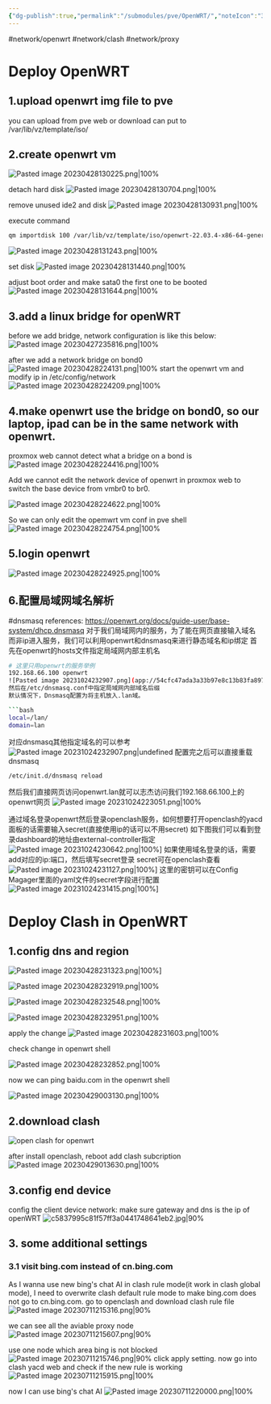 ```yaml
---
{"dg-publish":true,"permalink":"/submodules/pve/OpenWRT/","noteIcon":"3"}
---
```


#network/openwrt #network/clash #network/proxy
# Deploy OpenWRT
## 1.upload openwrt img file to pve
you can upload from pve web or download can put to /var/lib/vz/template/iso/
## 2.create openwrt vm
![Pasted image 20230428130225.png|100%](/img/user/submodules/pve/pics/Pasted%20image%2020230428130225.png)

detach hard disk
![Pasted image 20230428130704.png|100%](/img/user/submodules/pve/pics/Pasted%20image%2020230428130704.png)

remove unused ide2 and disk
![Pasted image 20230428130931.png|100%](/img/user/submodules/pve/pics/Pasted%20image%2020230428130931.png)

execute command
```sh
qm importdisk 100 /var/lib/vz/template/iso/openwrt-22.03.4-x86-64-generic-ext4-combined-efi.img local-lvm
```
![Pasted image 20230428131243.png|100%](/img/user/submodules/pve/pics/Pasted%20image%2020230428131243.png)

set disk
![Pasted image 20230428131440.png|100%](/img/user/submodules/pve/pics/Pasted%20image%2020230428131440.png)

adjust boot order and make sata0 the first one to be booted
![Pasted image 20230428131644.png|100%](/img/user/submodules/pve/pics/Pasted%20image%2020230428131644.png)

## 3.add a linux bridge for openWRT
before we add bridge, network configuration is like this below:
![Pasted image 20230427235816.png|100%](/img/user/submodules/pve/pics/Pasted%20image%2020230427235816.png)

after we add a network bridge on bond0
![Pasted image 20230428224131.png|100%](/img/user/submodules/pve/pics/Pasted%20image%2020230428224131.png)
start the openwrt vm and modify ip in /etc/config/network
![Pasted image 20230428224209.png|100%](/img/user/submodules/pve/pics/Pasted%20image%2020230428224209.png)

## 4.make openwrt use the bridge on bond0, so our laptop, ipad can be in the same network with openwrt.
proxmox web cannot detect what a bridge on a bond is
![Pasted image 20230428224416.png|100%](/img/user/submodules/pve/pics/Pasted%20image%2020230428224416.png)

Add we cannot edit the network device of openwrt in proxmox web to switch the base device from vmbr0 to br0.

![Pasted image 20230428224622.png|100%](/img/user/submodules/pve/pics/Pasted%20image%2020230428224622.png)


So we can only edit the opemwrt vm conf in pve shell
![Pasted image 20230428224754.png|100%](/img/user/submodules/pve/pics/Pasted%20image%2020230428224754.png)

##  5.login openwrt
![Pasted image 20230428224925.png|100%](/img/user/submodules/pve/pics/Pasted%20image%2020230428224925.png)



## 6.配置局域网域名解析
#dnsmasq
references:
https://openwrt.org/docs/guide-user/base-system/dhcp.dnsmasq
对于我们局域网内的服务，为了能在网页直接输入域名而非ip进入服务，我们可以利用openwrt和dnsmasq来进行静态域名和ip绑定
首先在openwrt的hosts文件指定局域网内部主机名

```bash
# 这里只用openwrt的服务举例
192.168.66.100 openwrt
![Pasted image 20231024232907.png](app://54cfc47ada3a33b97e8c13b83fa8976748ae/Users/daniel/code/blog/Pasted%20image%2020231024232907.png?1698161347355)```
然后在/etc/dnsmasq.conf中指定局域网内部域名后缀
默认情况下，Dnsmasq配置为将主机放入.lan域。

```bash
local=/lan/
domain=lan
```

对应dnsmasq其他指定域名的可以参考
![Pasted image 20231024232907.png|undefined](/img/user/pics/Pasted%20image%2020231024232907.png)
配置完之后可以直接重载dnsmasq

```bash
/etc/init.d/dnsmasq reload
```

然后我们直接网页访问openwrt.lan就可以志杰访问我们192.168.66.100上的openwrt网页
![Pasted image 20231024223051.png|100%](/img/user/pics/Pasted%20image%2020231024223051.png)

通过域名登录openwrt然后登录openclash服务，如何想要打开openclash的yacd面板的话需要输入secret(直接使用ip的话可以不用secret)
如下图我们可以看到登录dashboard的地址由external-controller指定
![Pasted image 20231024230642.png|100%](/img/user/pics/Pasted%20image%2020231024230642.png)]
如果使用域名登录的话，需要add对应的ip:端口，然后填写secret登录
secret可在openclash查看
![Pasted image 20231024231127.png|100%](/img/user/pics/Pasted%20image%2020231024231127.png)]
这里的密钥可以在Config Magager里面的yaml文件的secret字段进行配置
![Pasted image 20231024231415.png|100%](/img/user/pics/Pasted%20image%2020231024231415.png)]

# Deploy Clash in OpenWRT
## 1.config dns and region

![Pasted image 20230428231323.png|100%](/img/user/submodules/pve/pics/Pasted%20image%2020230428231323.png)]

![Pasted image 20230428232919.png|100%](/img/user/submodules/pve/pics/Pasted%20image%2020230428232919.png)

![Pasted image 20230428232548.png|100%](/img/user/submodules/pve/pics/Pasted%20image%2020230428232548.png)

![Pasted image 20230428232951.png|100%](/img/user/submodules/pve/pics/Pasted%20image%2020230428232951.png)

apply the change
![Pasted image 20230428231603.png|100%](/img/user/submodules/pve/pics/Pasted%20image%2020230428231603.png)

check change in openwrt shell

![Pasted image 20230428232852.png|100%](/img/user/submodules/pve/pics/Pasted%20image%2020230428232852.png)

now we can ping baidu.com in the openwrt shell

![Pasted image 20230429003130.png|100%](/img/user/submodules/pve/pics/Pasted%20image%2020230429003130.png)

## 2.download clash

![open clash for openwrt](https://github.com/vernesong/OpenClash)

after install openclash, reboot
add clash subcription
![Pasted image 20230429013630.png|100%](/img/user/submodules/pve/pics/Pasted%20image%2020230429013630.png)


## 3.config end device
config the client device network: make sure gateway and dns is the ip of openWRT
![c5837995c81f57ff3a0441748641eb2.jpg|90%](/img/user/submodules/pve/pics/c5837995c81f57ff3a0441748641eb2.jpg)


## 3. some additional settings
### 3.1 visit bing.com instead of cn.bing.com
As I wanna use new bing's chat AI in clash rule mode(it work in clash global mode), I need to overwrite clash default rule mode to make bing.com does not go to cn.bing.com.
go to openclash and download clash rule file
![Pasted image 20230711215316.png|90%](/img/user/submodules/pve/pics/Pasted%20image%2020230711215316.png)

we can see all the aviable proxy node
![Pasted image 20230711215607.png|90%](/img/user/submodules/pve/pics/Pasted%20image%2020230711215607.png)

use one node which area bing is not blocked
![Pasted image 20230711215746.png|90%](/img/user/submodules/pve/pics/Pasted%20image%2020230711215746.png)
click apply setting.
now go into clash yacd web and check if the new rule is working
![Pasted image 20230711215915.png|100%](/img/user/submodules/pve/pics/Pasted%20image%2020230711215915.png)


now I can use bing's chat AI
![Pasted image 20230711220000.png|100%](/img/user/submodules/pve/pics/Pasted%20image%2020230711220000.png)
